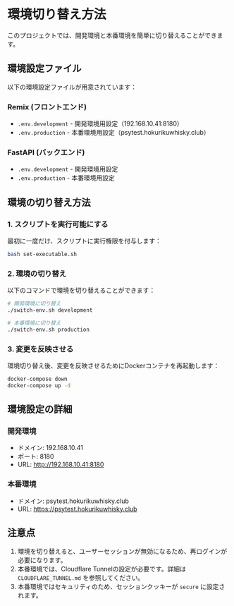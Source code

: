 # 環境切り替え方法

このプロジェクトでは、開発環境と本番環境を簡単に切り替えることができます。

## 環境設定ファイル

以下の環境設定ファイルが用意されています：

### Remix (フロントエンド)
- `.env.development` - 開発環境用設定（192.168.10.41:8180）
- `.env.production` - 本番環境用設定（psytest.hokurikuwhisky.club）

### FastAPI (バックエンド)
- `.env.development` - 開発環境用設定
- `.env.production` - 本番環境用設定

## 環境の切り替え方法

### 1. スクリプトを実行可能にする

最初に一度だけ、スクリプトに実行権限を付与します：

```bash
bash set-executable.sh
```

### 2. 環境の切り替え

以下のコマンドで環境を切り替えることができます：

```bash
# 開発環境に切り替え
./switch-env.sh development

# 本番環境に切り替え
./switch-env.sh production
```

### 3. 変更を反映させる

環境切り替え後、変更を反映させるためにDockerコンテナを再起動します：

```bash
docker-compose down
docker-compose up -d
```

## 環境設定の詳細

### 開発環境
- ドメイン: 192.168.10.41
- ポート: 8180
- URL: http://192.168.10.41:8180

### 本番環境
- ドメイン: psytest.hokurikuwhisky.club
- URL: https://psytest.hokurikuwhisky.club

## 注意点

1. 環境を切り替えると、ユーザーセッションが無効になるため、再ログインが必要になります。
2. 本番環境では、Cloudflare Tunnelの設定が必要です。詳細は `CLOUDFLARE_TUNNEL.md` を参照してください。
3. 本番環境ではセキュリティのため、セッションクッキーが `secure` に設定されます。
